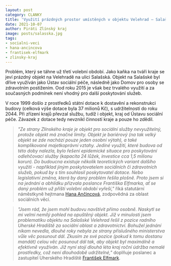 ```yaml
---
layout: post
category: CLANKY
title: 'Využití prázdných prostor umístěných v objektu Velehrad – Salašská brání závazky udržitelnosti'
date: 2021-10-07
author: Piráti Zlínský kraj
image: posts/salasska.jpg
tags: 
- socialni-veci
- hana-ancincova
- frantisek-elfmark
- zlinsky-kraj
---
```


Problém, který se táhne už třetí volební období. Jako kaňka na tváři kraje se jeví prázdný objekt na Velehradě na ulici Salašská. Objekt na Salašské byl dříve využíván jako Ústav sociální péče, následně jako Domov pro osoby se zdravotním postižením. Ood roku 2015 je však bez trvalého využití a za současných podmínek není vhodný pro další poskytování služeb. 

V roce 1999 došlo z prostředků státní dotace k dostavění a rekonstrukci budovy (celková výše dotace byla 37 milionů Kč), s udržitelností do roku 2044. Při zřízení krajů převzal službu, tudíž i objekt, kraj od Ústavu sociální péče. Závazek z dotace tedy nevznikl činností kraje a pouze ho zdědil. 

> *"Ze strany Zlínského kraje je objekt pro sociální služby nevyužitelný, protože objekt má značné limity. Objekt je bariérový (na tak velký objekt se zde nachází pouze jeden osobní výtah), a také komplikované majetkoprávní vztahy. Jediné využití, které budova od této doby nalezla, bylo řešení epidemické situace pro poskytování odlehčovací služby (kapacita 24 lůžek, investice cca 1,5 milionu korun). Do budoucna existuje několik teoretických variant dalšího využití - například jiným poskytovatelem sociálních či zdravotních služeb, pokud by s tím souhlasil poskytovatel dotace. Nebo legislativní změna, která by daný problém řešila plošně. Proto jsem si na jednání a obhlídku přizvala poslance Františka Elfmarka, ať se daný problém už příští volební období vyřeší,"* říká statutární náměstkyně hejtmana [Hana Ančincová](https://zlinsky.pirati.cz/lide/hana-ancincova/), zodpovědná za oblast sociálních věcí.
> 

> *"Jsem rád, že jsem mohl budovu navštívit přímo osobně. Naskytl se mi velmi nemilý pohled na opuštěný objekt. Již v minulosti jsem problematiku objektu na Salašské Velehrad řešil z pozice radního Uherské Hradiště za sociální oblast a zdravotnictví. Bohužel jednání nikam nevedla, dlouhé roky nebyla ze strany příslušného ministerstva vůle věc posunout dál. Zkusím ze své pozice (pokud k tomu dostanu mandát) celou věc posunout dál tak, aby objekt byl maximálně a efektivně využíván. Již nyní stojí dlouhá léta kraj roční údržba nemalé prostředky, což není dlouhodobě udržitelné,"* doplňuje poslanec a zastupitel Uherského Hradiště [František Elfmark](https://zlinsky.pirati.cz/lide/frantisek-elfmark/).
> 

